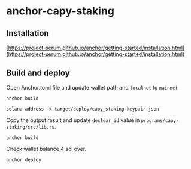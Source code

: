 # anchor-capy-staking

## Installation

[https://project-serum.github.io/anchor/getting-started/installation.html](https://project-serum.github.io/anchor/getting-started/installation.html)

## Build and deploy

Open Anchor.toml file and update wallet path and `localnet` to `mainnet`

`anchor build`

`solana address -k target/deploy/capy_staking-keypair.json`

Copy the output result and update `declear_id` value in `programs/capy-staking/src/lib.rs`.

`anchor build`

Check wallet balance 4 sol over.

`anchor deploy`
